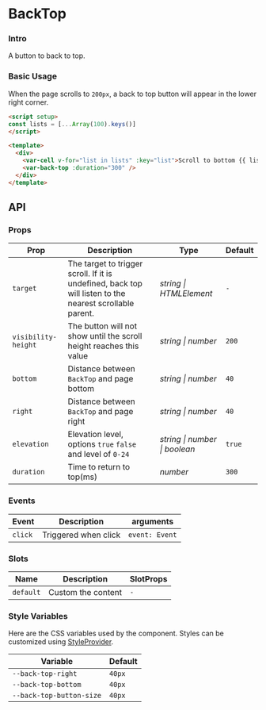 # BackTop

### Intro

A button to back to top.

### Basic Usage

When the page scrolls to `200px`, a back to top button will appear in the lower right corner.

```html
<script setup>
const lists = [...Array(100).keys()]
</script>

<template>
  <div>
    <var-cell v-for="list in lists" :key="list">Scroll to bottom {{ list }}</var-cell>
    <var-back-top :duration="300" />
  </div>
</template>
```

## API

### Props

| Prop | Description                                                                                             | Type   | Default |
| ----- |---------------------------------------------------------------------------------------------------------|--------|-------|
| `target` | The target to trigger scroll. If it is undefined, back top will listen to the nearest scrollable parent. | _string \| HTMLElement_     | `-` |
| `visibility-height` | The button will not show until the scroll height reaches this value                                     | _string \| number_ | `200` |
| `bottom`            | Distance between `BackTop` and page bottom                                                              | _string \| number_ | `40` |
| `right`            | Distance between `BackTop` and page right                                                               | _string \| number_ | `40` |
| `elevation` | Elevation level, options `true` `false` and level of `0-24` | _string \| number \| boolean_|   `true`    |
| `duration` | Time to return to top(ms)                                                                               | _number_ | `300` |

### Events

| Event | Description | arguments |
| ----- | -------------- | -------- |
| `click` | Triggered when click | `event: Event` |

### Slots

| Name | Description | SlotProps |
| ----- | -------------- | -------- |
| `default` | Custom the content | `-` |

### Style Variables
Here are the CSS variables used by the component. Styles can be customized using [StyleProvider](#/en-US/style-provider).

| Variable | Default |
| --- | --- |
| `--back-top-right` | `40px` |
| `--back-top-bottom` | `40px` |
| `--back-top-button-size` | `40px` |
